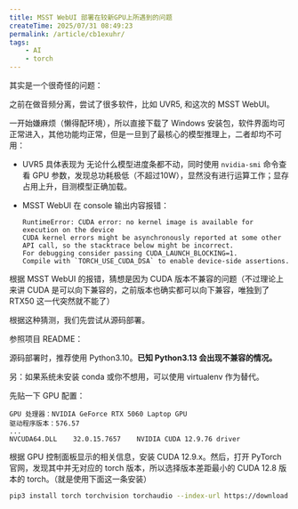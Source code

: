```yaml
---
title: MSST WebUI 部署在较新GPU上所遇到的问题
createTime: 2025/07/31 08:49:23
permalink: /article/cb1exuhr/
tags:
    - AI
    - torch
---
```


其实是一个很奇怪的问题：

之前在做音频分离，尝试了很多软件，比如 UVR5, 和这次的 MSST WebUI。

一开始嫌麻烦（懒得配环境），所以直接下载了 Windows 安装包，软件界面均可正常进入，其他功能均正常，但是一旦到了最核心的模型推理上，二者却均不可用：

- UVR5 具体表现为 无论什么模型进度条都不动，同时使用 `nvidia-smi` 命令查看 GPU 参数，发现总功耗极低（不超过10W），显然没有进行运算工作；显存占用上升，目测模型正确加载。
- MSST WebUI 在 console 输出内容报错：

    ```plaintext
    RuntimeError: CUDA error: no kernel image is available for execution on the device
    CUDA kernel errors might be asynchronously reported at some other API call, so the stacktrace below might be incorrect.
    For debugging consider passing CUDA_LAUNCH_BLOCKING=1.
    Compile with `TORCH_USE_CUDA_DSA` to enable device-side assertions.
    ```

根据 MSST WebUI 的报错，猜想是因为 CUDA 版本不兼容的问题（不过理论上来讲 CUDA 是可以向下兼容的，之前版本也确实都可以向下兼容，唯独到了 RTX50 这一代突然就不能了）

根据这种猜测，我们先尝试从源码部署。

参照项目 README：

<RepoCard repo="SUC-DriverOld/MSST-WebUI" />

源码部署时，推荐使用 Python3.10。**已知 Python3.13 会出现不兼容的情况。**

另：如果系统未安装 conda 或你不想用，可以使用 virtualenv 作为替代。

先贴一下 GPU 配置：

```plaintext
GPU 处理器：NVIDIA GeForce RTX 5060 Laptop GPU
驱动程序版本：576.57
...
NVCUDA64.DLL    32.0.15.7657    NVIDIA CUDA 12.9.76 driver
```

根据 GPU 控制面板显示的相关信息，安装 CUDA 12.9.x。然后，打开 PyTorch 官网，发现其中并无对应的 torch 版本，所以选择版本差距最小的 CUDA 12.8 版本的 torch。（就是使用下面这一条安装）

```bash
pip3 install torch torchvision torchaudio --index-url https://download.pytorch.org/whl/cu128
```

